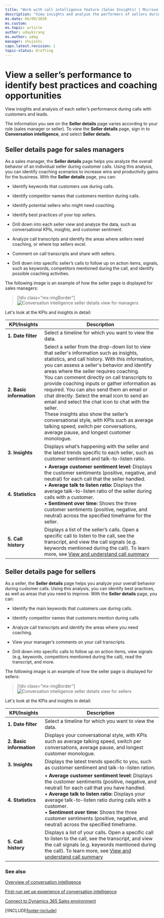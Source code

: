 ```yaml
---
title: "Work with call intelligence feature (Sales Insights) | MicrosoftDocs"
description: "View insights and analyze the performers of sellers during calls with customer to improve sales and generate revenue."
ms.date: 04/09/2020
ms.custom: 
ms.topic: article
author: udaykirang
ms.author: udag
manager: shujoshi
caps.latest.revision: 1
topic-status: Drafting
---
```


# View a seller’s performance to identify best practices and coaching opportunities 

View insights and analysis of each seller’s performance during calls with customers and leads. 

The information you see on the **Seller details** page varies according to your role (sales manager or seller). To view the **Seller details** page, sign in to **Conversation intelligence**, and select **Seller details**.

## Seller details page for sales managers

As a sales manager, the **Seller details** page helps you analyze the overall behavior of an individual seller during customer calls. Using this analysis, you can identify coaching scenarios to increase wins and productivity gains for the business. With the **Seller details** page, you can:

- Identify keywords that customers use during calls.

- Identify competitor names that customers mention during calls.

- Identify potential sellers who might need coaching.

- Identify best practices of your top sellers.

- Drill down into each seller view and analyze the data, such as conversational KPIs, insights, and customer sentiment.

- Analyze call transcripts and identify the areas where sellers need coaching, or where top sellers excel.

- Comment on call transcripts and share with sellers.

- Drill down into specific seller’s calls to follow up on action items, signals, such as keywords, competitors mentioned during the call, and identify possible coaching activities.

The following image is an example of how the seller page is displayed for sales managers:

> [!div class="mx-imgBorder"]
> ![Conversation intelligence seller details view for managers](media/si-app-seller-details-managers.png "Conversation intelligence seller details view for managers")

Let's look at the KPIs and insights in detail:

|KPI/Insights|Description|
|------------|-----------|
|**1. Date filter**|Select a timeline for which you want to view the data.|
|**2. Basic information**|Select a seller from the drop-down list to view that seller's information such as insights, statistics, and call history. With this information, you can assess a seller's behavior and identify areas where the seller requires coaching.<br>You can comment directly on call transcripts to provide coaching inputs or gather information as required. You can also send them an email or chat directly. Select the email icon to send an email and select the chat icon to chat with the seller.<br>These insights also show the seller’s conversational style, with KPIs such as average talking speed, switch per conversations, average pause, and longest customer monologue.|
|**3. Insights**|Displays what’s happening with the seller and the latest trends specific to each seller, such as customer sentiment and talk-to-listen ratio.|
|**4. Statistics** |•	**Average customer sentiment level:** Displays the customer sentiments (positive, negative, and neutral) for each call that the seller handled.<br>•	**Average talk to listen ratio:** Displays the average talk-to-listen ratio of the seller during calls with a customer.<br>•  **Sentiment over time:** Shows the three customer sentiments (positive, negative, and neutral) across the specified timeframe for the seller.|
|**5. Call history**|Displays a list of the seller’s calls. Open a specific call to listen to the call, see the transcript, and view the call signals (e.g. keywords mentioned during the call). To learn more, see [View and understand call summary](../sales/view-and-understand-call-summary.md)|

## Seller details page for sellers

As a seller, the **Seller details** page helps you analyze your overall behavior during customer calls. Using this analysis, you can identify best practices, as well as areas that you need to improve. With the **Seller details** page, you can:

-	Identify the main keywords that customers use during calls.

-	Identify competitor names that customers mention during calls.

-	Analyze call transcripts and identify the areas where you need coaching.

-	View your manager’s comments on your call transcripts.

-	Drill down into specific calls to follow up on action items, view signals (e.g, keywords, competitors mentioned during the call), read the transcript, and more.

The following image is an example of how the seller page is displayed for sellers:

> [!div class="mx-imgBorder"]
> ![Conversation intelligence seller details view for sellers](media/si-app-seller-details-seller.png "Conversation intelligence seller details view for sellers")

Let's look at the KPIs and insights in detail:

|KPI/Insights|Description|
|------------|-----------|
|**1. Date filter**|Select a timeline for which you want to view the data.|
|**2. Basic information**|Displays your conversational style, with KPIs such as average talking speed, switch per conversations, average pause, and longest customer monologue.|
|**3. Insights**|Displays the latest trends specific to you, such as customer sentiment and talk-to-listen ration.|
|**4. Statistics** |•	**Average customer sentiment level:** Displays the customer sentiments (positive, negative, and neutral) for each call that you have handled.<br>•	**Average talk to listen ratio:** Displays your average talk-to-listen ratio during calls with a customer.<br>•  **Sentiment over time:** Shows the three customer sentiments (positive, negative, and neutral) across the specified timeframe.|
|**5. Call history**|Displays a list of your calls. Open a specific call to listen to the call, see the transcript, and view the call signals (e.g. keywords mentioned during the call). To learn more, see [View and understand call summary](../sales/view-and-understand-call-summary.md)|

### See also

[Overview of conversation intelligence](dynamics365-sales-insights-app.md)

[First-run set up experience of conversation intelligence](fre-setup-sales-insight-app.md)

[Connect to Dynamics 365 Sales environment](connect-dynamics365-sales-environment.md)


[!INCLUDE[footer-include](../includes/footer-banner.md)]
